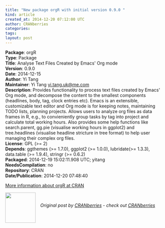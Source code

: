 ```yaml
---
title: "New package orgR with initial version 0.9.0 "
kind: article
created_at: 2014-12-20 07:12:00 UTC
author: CRANberries
categories: 
tags: 
layout: post
---
```

<strong>Package</strong>: orgR<br>
<strong>Type</strong>: Package<br>
<strong>Title</strong>: Analyse Text Files Created by Emacs' Org mode<br>
<strong>Version</strong>: 0.9.0<br>
<strong>Date</strong>: 2014-12-15<br>
<strong>Author</strong>: Yi Tang<br>
<strong>Maintainer</strong>: Yi Tang <yi.tang.uk@me.com><br>
<strong>Description</strong>: Provides functionality to process text files created by Emacs' Org mode, and decompose the content to the smallest components (headlines, body, tag, clock entries etc).  Emacs is an extensible, customizable text editor and Org mode is for keeping notes, maintaining TODO lists, planning projects.  Allows users to analyze org files as data frames in R, e.g., to convieniently group tasks by tag into project and calculate total working hours.  Also provides some help functions like search.parent, gg.pie (visualise working hours in ggplot2) and tree.headlines (visualise headline stricture in tree format) to help user managing their complex org files.<br>
<strong>License</strong>: GPL (>= 2)<br>
<strong>Depends</strong>: ggthemes (>= 1.7.0), ggplot2 (>= 1.0.0), lubridate(>= 1.3.3),
data.table (>= 1.9.4), stringr (>= 0.6.2)<br>
<strong>Packaged</strong>: 2014-12-19 15:02:11.908 UTC; yitang<br>
<strong>NeedsCompilation</strong>: no<br>
<strong>Repository</strong>: CRAN<br>
<strong>Date/Publication</strong>: 2014-12-20 07:48:40<br>

<p>
<a href="http://cran.r-project.org/web/packages/orgR/index.html">More information about orgR at CRAN</a><div class="author">
  <img src="" style="width: 96px; height: 96;">
  <span style="position: absolute; padding: 32px 15px;">
    <i>Original post by <a href="http://twitter.com/">CRANberries</a> - check out <a href="http://dirk.eddelbuettel.com/cranberries">CRANberries   </a></i>
  </span>
</div>

